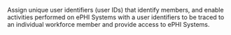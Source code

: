 Assign unique user identifiers (user IDs) that identify members, and enable activities performed on ePHI Systems with a
user identifiers to be traced to an individual workforce member and provide access to ePHI Systems.
